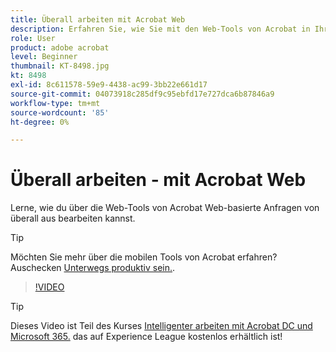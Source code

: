 ```yaml
---
title: Überall arbeiten mit Acrobat Web
description: Erfahren Sie, wie Sie mit den Web-Tools von Acrobat in Ihrem Browser von überall aus Anfragen für Geschäftsdokumente bearbeiten können.
role: User
product: adobe acrobat
level: Beginner
thumbnail: KT-8498.jpg
kt: 8498
exl-id: 8c611578-59e9-4438-ac99-3bb22e661d17
source-git-commit: 04073918c285df9c95ebfd17e727dca6b87846a9
workflow-type: tm+mt
source-wordcount: '85'
ht-degree: 0%

---
```


# Überall arbeiten - mit Acrobat Web

Lerne, wie du über die Web-Tools von Acrobat Web-basierte Anfragen von überall aus bearbeiten kannst.

>[!TIP]
>
>Möchten Sie mehr über die mobilen Tools von Acrobat erfahren? Auschecken [Unterwegs produktiv sein.](productivity.md).

>[!VIDEO](https://video.tv.adobe.com/v/337436?hidetitle=true)

>[!TIP]
>
>Dieses Video ist Teil des Kurses [Intelligenter arbeiten mit Acrobat DC und Microsoft 365.](https://experienceleague.adobe.com/?recommended=Acrobat-U-1-2021.microsoft365) das auf Experience League kostenlos erhältlich ist!
